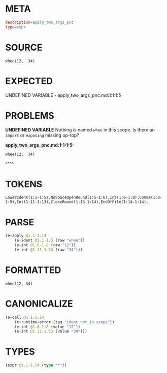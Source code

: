 # META
~~~ini
description=apply_two_args_pnc
type=expr
~~~
# SOURCE
~~~roc
whee(12,  34)
~~~
# EXPECTED
UNDEFINED VARIABLE - apply_two_args_pnc.md:1:1:1:5
# PROBLEMS
**UNDEFINED VARIABLE**
Nothing is named `whee` in this scope.
Is there an `import` or `exposing` missing up-top?

**apply_two_args_pnc.md:1:1:1:5:**
```roc
whee(12,  34)
```
^^^^


# TOKENS
~~~zig
LowerIdent(1:1-1:5),NoSpaceOpenRound(1:5-1:6),Int(1:6-1:8),Comma(1:8-1:9),Int(1:11-1:13),CloseRound(1:13-1:14),EndOfFile(1:14-1:14),
~~~
# PARSE
~~~clojure
(e-apply @1.1-1.14
	(e-ident @1.1-1.5 (raw "whee"))
	(e-int @1.6-1.8 (raw "12"))
	(e-int @1.11-1.13 (raw "34")))
~~~
# FORMATTED
~~~roc
whee(12, 34)
~~~
# CANONICALIZE
~~~clojure
(e-call @1.1-1.14
	(e-runtime-error (tag "ident_not_in_scope"))
	(e-int @1.6-1.8 (value "12"))
	(e-int @1.11-1.13 (value "34")))
~~~
# TYPES
~~~clojure
(expr @1.1-1.14 (type "*"))
~~~
